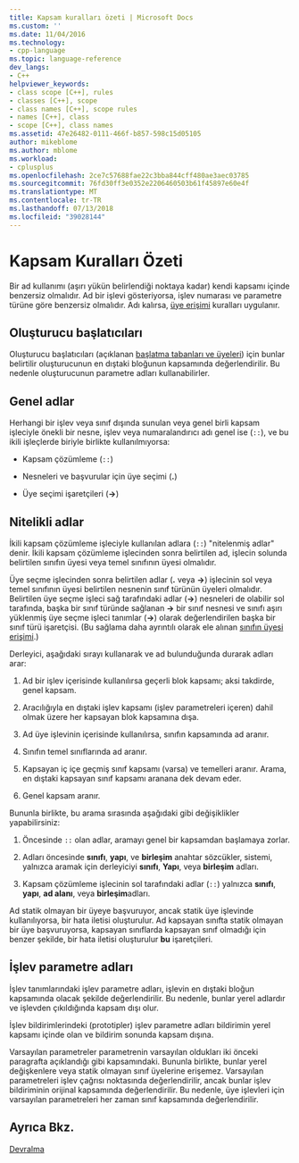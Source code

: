 ```yaml
---
title: Kapsam kuralları özeti | Microsoft Docs
ms.custom: ''
ms.date: 11/04/2016
ms.technology:
- cpp-language
ms.topic: language-reference
dev_langs:
- C++
helpviewer_keywords:
- class scope [C++], rules
- classes [C++], scope
- class names [C++], scope rules
- names [C++], class
- scope [C++], class names
ms.assetid: 47e26482-0111-466f-b857-598c15d05105
author: mikeblome
ms.author: mblome
ms.workload:
- cplusplus
ms.openlocfilehash: 2ce7c57688fae22c3bba844cff480ae3aec03785
ms.sourcegitcommit: 76fd30ff3e0352e2206460503b61f45897e60e4f
ms.translationtype: MT
ms.contentlocale: tr-TR
ms.lasthandoff: 07/13/2018
ms.locfileid: "39028144"
---
```

# <a name="summary-of-scope-rules"></a>Kapsam Kuralları Özeti
Bir ad kullanımı (aşırı yükün belirlendiği noktaya kadar) kendi kapsamı içinde benzersiz olmalıdır. Ad bir işlevi gösteriyorsa, işlev numarası ve parametre türüne göre benzersiz olmalıdır. Adı kalırsa, [üye erişimi](../cpp/member-access-control-cpp.md) kuralları uygulanır.  
  
## <a name="constructor-initializers"></a>Oluşturucu başlatıcıları  
 Oluşturucu başlatıcıları (açıklanan [başlatma tabanları ve üyeleri](http://msdn.microsoft.com/2f71377e-2b6b-49da-9a26-18e9b40226a1)) için bunlar belirtilir oluşturucunun en dıştaki bloğunun kapsamında değerlendirilir. Bu nedenle oluşturucunun parametre adları kullanabilirler.  
  
## <a name="global-names"></a>Genel adlar  
 Herhangi bir işlev veya sınıf dışında sunulan veya genel birli kapsam işleciyle önekli bir nesne, işlev veya numaralandırıcı adı genel ise (`::`), ve bu ikili işleçlerde biriyle birlikte kullanılmıyorsa:  
  
-   Kapsam çözümleme (`::`)  
  
-   Nesneleri ve başvurular için üye seçimi (**.**)  
  
-   Üye seçimi işaretçileri (**->**)  
  
## <a name="qualified-names"></a>Nitelikli adlar  
 İkili kapsam çözümleme işleciyle kullanılan adlara (`::`) "nitelenmiş adlar" denir. İkili kapsam çözümleme işlecinden sonra belirtilen ad, işlecin solunda belirtilen sınıfın üyesi veya temel sınıfının üyesi olmalıdır.  
  
 Üye seçme işlecinden sonra belirtilen adlar (**.** veya **->**) işlecinin sol veya temel sınıfının üyesi belirtilen nesnenin sınıf türünün üyeleri olmalıdır. Belirtilen üye seçme işleci sağ tarafındaki adlar (**->**) nesneleri de olabilir sol tarafında, başka bir sınıf türünde sağlanan **->** bir sınıf nesnesi ve sınıfı aşırı yüklenmiş üye seçme işleci tanımlar (**->**) olarak değerlendirilen başka bir sınıf türü işaretçisi. (Bu sağlama daha ayrıntılı olarak ele alınan [sınıfın üyesi erişimi](../cpp/member-access.md).)  
  
 Derleyici, aşağıdaki sırayı kullanarak ve ad bulunduğunda durarak adları arar:  
  
1.  Ad bir işlev içerisinde kullanılırsa geçerli blok kapsamı; aksi takdirde, genel kapsam.  
  
2.  Aracılığıyla en dıştaki işlev kapsamı (işlev parametreleri içeren) dahil olmak üzere her kapsayan blok kapsamına dışa.  
  
3.  Ad üye işlevinin içerisinde kullanılırsa, sınıfın kapsamında ad aranır.  
  
4.  Sınıfın temel sınıflarında ad aranır.  
  
5.  Kapsayan iç içe geçmiş sınıf kapsamı (varsa) ve temelleri aranır. Arama, en dıştaki kapsayan sınıf kapsamı aranana dek devam eder.  
  
6.  Genel kapsam aranır.  
  
 Bununla birlikte, bu arama sırasında aşağıdaki gibi değişiklikler yapabilirsiniz:  
  
1.  Öncesinde `::` olan adlar, aramayı genel bir kapsamdan başlamaya zorlar.  
  
2.  Adları öncesinde **sınıfı**, **yapı**, ve **birleşim** anahtar sözcükler, sistemi, yalnızca aramak için derleyiciyi **sınıfı**,  **Yapı**, veya **birleşim** adları.  
  
3.  Kapsam çözümleme işlecinin sol tarafındaki adlar (`::`) yalnızca **sınıfı**, **yapı**, **ad alanı**, veya **birleşim**adları.  
  
 Ad statik olmayan bir üyeye başvuruyor, ancak statik üye işlevinde kullanılıyorsa, bir hata iletisi oluşturulur. Ad kapsayan sınıfta statik olmayan bir üye başvuruyorsa, kapsayan sınıflarda kapsayan sınıf olmadığı için benzer şekilde, bir hata iletisi oluşturulur **bu** işaretçileri.  
  
## <a name="function-parameter-names"></a>İşlev parametre adları  
 İşlev tanımlarındaki işlev parametre adları, işlevin en dıştaki bloğun kapsamında olacak şekilde değerlendirilir. Bu nedenle, bunlar yerel adlardır ve işlevden çıkıldığında kapsam dışı olur.  
  
 İşlev bildirimlerindeki (prototipler) işlev parametre adları bildirimin yerel kapsamı içinde olan ve bildirim sonunda kapsam dışına.  
  
 Varsayılan parametreler parametrenin varsayılan oldukları iki önceki paragrafta açıklandığı gibi kapsamındaki. Bununla birlikte, bunlar yerel değişkenlere veya statik olmayan sınıf üyelerine erişemez. Varsayılan parametreleri işlev çağrısı noktasında değerlendirilir, ancak bunlar işlev bildiriminin orijinal kapsamında değerlendirilir. Bu nedenle, üye işlevleri için varsayılan parametreleri her zaman sınıf kapsamında değerlendirilir.  
  
## <a name="see-also"></a>Ayrıca Bkz.  
 [Devralma](../cpp/inheritance-cpp.md)